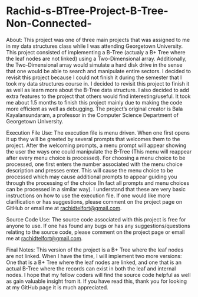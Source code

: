 # Rachid-s-BTree-Project-B-Tree-Non-Connected-
About:
	This project was one of three main projects that was assigned to me in my data structures class while I was attending Georgetown University. This project consisted of implementing a B-Tree (actualy a B+ Tree where the leaf nodes are not linked) using a Two-Dimensional array. Additionally, the Two-Dimensional array would simulate a hard disk drive in the sense that one would be able to search and manipulate entire sectors. I decided to revisit this project because I could not finish it during the semester that I took my data structures course in. I decided to revisit this project to finish it as well as learn more about the B-Tree data structure. I also decided to add extra features to the project that others would find interesting/useful. It took me about 1.5 months to finish this project mainly due to making the code more efficient as well as debugging. The project’s original creator is Bala Kayalansundaram, a professor in the Computer Science Department of Georgetown University.
  
Execution File Use:
	The execution file is menu driven. When one first opens it up they will be greeted by several prompts that welcomes them to the project. After the welcoming prompts, a menu prompt will appear showing the user the ways one could manipulate the B-Tree (This menu will reappear after every menu choice is processed). For choosing a menu choice to be processed, one first enters the number associated with the menu choice description and presses enter. This will cause the menu choice to be processed which may cause additional prompts to appear guiding you through the processing of the choice (In fact all prompts and menu choices can be processed in a similar way). I understand that these are very basic instructions on how to use the execution file. If one would like more clarification or has suggestions, please comment on the project page on GitHub or email me at rachidtelfort@gmail.com.
  
Source Code Use:
	The source code associated with this project is free for anyone to use. If one has found any bugs or has any suggestions/questions relating to the source code, please comment on the project page or email me at rachidtelfort@gmail.com.
  
Final Notes:
	This version of the project is a B+ Tree where the leaf nodes are not linked. When I have the time, I will implement two more versions: One that is a B+ Tree where the leaf nodes are linked, and one that is an actual B-Tree where the records can exist in both the leaf and internal nodes.
	I hope that my fellow coders will find the source code helpful as well as gain valuable insight from it. If you have read this, thank you for looking at my GitHub page it is much appreciated.


